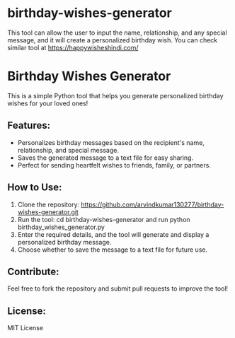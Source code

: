 # birthday-wishes-generator
This tool can allow the user to input the name, relationship, and any special message, and it will create a personalized birthday wish. You can check similar tool at https://happywisheshindi.com/
# Birthday Wishes Generator
This is a simple Python tool that helps you generate personalized birthday wishes for your loved ones!
## Features:
- Personalizes birthday messages based on the recipient's name, relationship, and special message.
- Saves the generated message to a text file for easy sharing.
- Perfect for sending heartfelt wishes to friends, family, or partners.
## How to Use:
1. Clone the repository: https://github.com/arvindkumar130277/birthday-wishes-generator.git
2. Run the tool: cd birthday-wishes-generator and run python birthday_wishes_generator.py
3. Enter the required details, and the tool will generate and display a personalized birthday message.
4. Choose whether to save the message to a text file for future use.
## Contribute:
Feel free to fork the repository and submit pull requests to improve the tool!
## License:
MIT License
